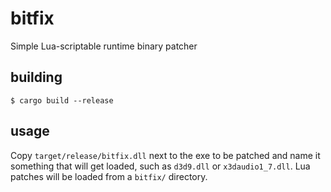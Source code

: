 # bitfix
Simple Lua-scriptable runtime binary patcher

## building
```shell
$ cargo build --release
```

## usage
Copy `target/release/bitfix.dll` next to the exe to be patched and name it something that will get loaded, such as `d3d9.dll` or `x3daudio1_7.dll`.
Lua patches will be loaded from a `bitfix/` directory.
